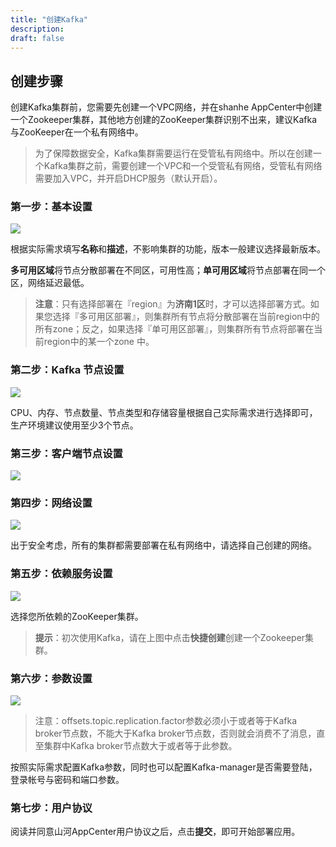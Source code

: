 ```yaml
---
title: "创建Kafka"
description: 
draft: false
---
```


## 创建步骤

创建Kafka集群前，您需要先创建一个VPC网络，并在shanhe AppCenter中创建一个Zookeeper集群，其他地方创建的ZooKeeper集群识别不出来，建议Kafka与ZooKeeper在一个私有网络中。

> 为了保障数据安全，Kafka集群需要运行在受管私有网络中。所以在创建一个Kafka集群之前，需要创建一个VPC和一个受管私有网络，受管私有网络需要加入VPC，并开启DHCP服务（默认开启）。

### 第一步：基本设置

![](../../_images/base_setup.png)

根据实际需求填写**名称**和**描述**，不影响集群的功能，版本一般建议选择最新版本。

**多可用区域**将节点分散部署在不同区，可用性高；**单可用区域**将节点部署在同一个区，网络延迟最低。

> **注意**：只有选择部署在『region』为**济南1区**时，才可以选择部署方式。如果您选择『多可用区部署』，则集群所有节点将分散部署在当前region中的所有zone；反之，如果选择『单可用区部署』，则集群所有节点将部署在当前region中的某一个zone 中。

### 第二步：Kafka 节点设置

![](../../_images/kafka_node.png)

CPU、内存、节点数量、节点类型和存储容量根据自己实际需求进行选择即可，生产环境建议使用至少3个节点。

### 第三步：客户端节点设置

![](../../_images/client_node.png)


### 第四步：网络设置

![](../../_images/network_setup.png)

出于安全考虑，所有的集群都需要部署在私有网络中，请选择自己创建的网络。

### 第五步：依赖服务设置

![](../../_images/dependence_service.png)

选择您所依赖的ZooKeeper集群。

> **提示**：初次使用Kafka，请在上图中点击**快捷创建**创建一个Zookeeper集群。

### 第六步：参数设置

![](../../_images/sevice_parameter.png)

> 注意：offsets.topic.replication.factor参数必须小于或者等于Kafka broker节点数，不能大于Kafka broker节点数，否则就会消费不了消息，直至集群中Kafka broker节点数大于或者等于此参数。

按照实际需求配置Kafka参数，同时也可以配置Kafka-manager是否需要登陆，登录帐号与密码和端口参数。

### 第七步：用户协议

阅读并同意山河AppCenter用户协议之后，点击**提交**，即可开始部署应用。
